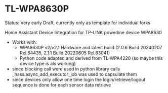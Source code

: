 # TL-WPA8630P

Status: Very early Draft, currently only as template for individual forks

Home Assistant Device Integration for TP-LINK powerline device WPA8630
- Works with:
  -  WPA8630P v2/v2.1 Hardware and latest build (2.0.6 Build 20240207 Rel.64435, 2.1.1 Build 20220605 Rel.83041)
  -  Python code adapted and derived from TL-WPA4220 (so maybe this device type is als working)
-  since blocking call were used in python library calls _hass.async_add_executor_job was used to capsulate them
-  since devices only allow one time login the login/retrieve/logout sequence is done for each sensor data retrieve 
